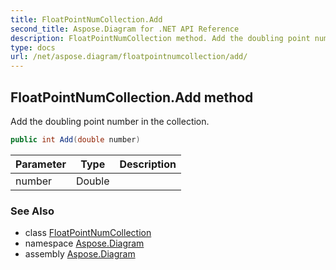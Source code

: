```yaml
---
title: FloatPointNumCollection.Add
second_title: Aspose.Diagram for .NET API Reference
description: FloatPointNumCollection method. Add the doubling point number in the collection
type: docs
url: /net/aspose.diagram/floatpointnumcollection/add/
---
```

## FloatPointNumCollection.Add method

Add the doubling point number in the collection.

```csharp
public int Add(double number)
```

| Parameter | Type | Description |
| --- | --- | --- |
| number | Double |  |

### See Also

* class [FloatPointNumCollection](../)
* namespace [Aspose.Diagram](../../floatpointnumcollection/)
* assembly [Aspose.Diagram](../../../)


